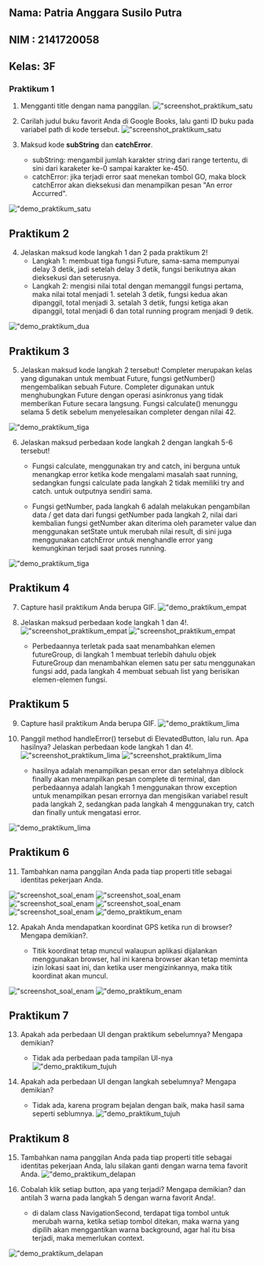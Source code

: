 ## Nama: Patria Anggara Susilo Putra
## NIM : 2141720058
## Kelas: 3F

### Praktikum 1

1. Mengganti title dengan nama panggilan.
!["screenshot_praktikum_satu](docs/images/praktikum1/soal/soal1.png)

2. Carilah judul buku favorit Anda di Google Books, lalu ganti ID buku pada variabel path di kode tersebut.
!["screenshot_praktikum_satu](docs/images/praktikum1/soal/soal2.png)

3. Maksud kode **subString** dan **catchError**.
   - subString: mengambil jumlah karakter string dari range tertentu, di sini dari karaketer ke-0 sampai karakter ke-450.
   - catchError: jika terjadi error saat menekan tombol GO, maka block catchError akan dieksekusi dan menampilkan pesan "An error Accurred".

!["demo_praktikum_satu](docs/images/praktikum1/soal/demo.gif)

## Praktikum 2

4. Jelaskan maksud kode langkah 1 dan 2 pada praktikum 2!
   -  Langkah 1: membuat tiga fungsi Future, sama-sama mempunyai delay 3 detik, jadi setelah delay 3 detik, fungsi berikutnya akan dieksekusi dan seterusnya.
   - Langkah 2: mengisi nilai total dengan memanggil fungsi pertama, maka nilai total menjadi 1. setelah 3 detik, fungsi kedua akan dipanggil, total menjadi 3. setalah 3 detik, fungsi ketiga akan dipanggil, total menjadi 6 dan total running program menjadi 9 detik.

!["demo_praktikum_dua](docs/images/praktikum2/soal/demo.gif)

## Praktikum 3

5. Jelaskan maksud kode langkah 2 tersebut!
   Completer merupakan kelas yang digunakan untuk membuat Future, fungsi getNumber() mengembalikan sebuah Future. Completer digunakan untuk menghubungkan Future dengan operasi asinkronus yang tidak memberikan Future secara langsung. Fungsi calculate() menunggu selama 5 detik sebelum menyelesaikan completer dengan nilai 42.

!["demo_praktikum_tiga](docs/images/praktikum3/soal/demo_1.gif)

6. Jelaskan maksud perbedaan kode langkah 2 dengan langkah 5-6 tersebut!
   - Fungsi calculate, menggunakan try and catch, ini berguna untuk menangkap error ketika kode mengalami masalah saat running, sedangkan fungsi calculate pada langkah 2 tidak memiliki try and catch. untuk outputnya sendiri sama.

   - Fungsi getNumber, pada langkah 6 adalah melakukan pengambilan data / get data dari fungsi getNumber pada langkah 2, nilai dari kembalian fungsi getNumber akan diterima oleh parameter value dan menggunakan setState untuk merubah nilai result, di sini juga menggunakan catchError untuk menghandle error yang kemungkinan terjadi saat proses running.

!["demo_praktikum_tiga](docs/images/praktikum3/soal/demo_2.gif)

##  Praktikum 4

7. Capture hasil praktikum Anda berupa GIF.
!["demo_praktikum_empat](docs/images/praktikum4/soal/demo.gif)

8. Jelaskan maksud perbedaan kode langkah 1 dan 4!.
!["screenshot_praktikum_empat](docs/images/praktikum4/langkah1.png)
!["screenshot_praktikum_empat](docs/images/praktikum4/langkah4.png)

   - Perbedaannya terletak pada saat menambahkan elemen futureGroup, di langkah 1 membuat terlebih dahulu objek FutureGroup dan menambahkan elemen satu per satu menggunakan fungsi add, pada langkah 4 membuat sebuah list yang berisikan elemen-elemen fungsi.

##  Praktikum 5

9. Capture hasil praktikum Anda berupa GIF.
!["demo_praktikum_lima](docs/images/praktikum5/soal/demo_1.gif)

10. Panggil method handleError() tersebut di ElevatedButton, lalu run. Apa hasilnya? Jelaskan perbedaan kode langkah 1 dan 4!.
!["screenshot_praktikum_lima](docs/images/praktikum5/langkah1.png)
!["screenshot_praktikum_lima](docs/images/praktikum5/langkah4.png)

    - hasilnya adalah menampilkan pesan error dan setelahnya diblock finally akan menampilkan pesan complete di terminal, dan perbedaannya adalah langkah 1 menggunakan throw exception untuk menampilkan pesan errornya dan mengisikan variabel result pada langkah 2, sedangkan pada langkah 4 menggunakan try, catch dan finally untuk mengatasi error.

!["demo_praktikum_lima](docs/images/praktikum5/soal/demo_2.gif)

## Praktikum 6

11. Tambahkan nama panggilan Anda pada tiap properti title sebagai identitas pekerjaan Anda.

!["screenshot_soal_enam](docs/images/praktikum6/soal/soal_11a.png)
!["screenshot_soal_enam](docs/images/praktikum6/soal/soal_11b.png)
!["screenshot_soal_enam](docs/images/praktikum6/soal/soal_11c.png)
!["screenshot_soal_enam](docs/images/praktikum6/soal/soal_11d.png)
!["screenshot_soal_enam](docs/images/praktikum6/soal/soal_11e.png)
!["demo_praktikum_enam](docs/images/praktikum6/soal/demo_1.gif)

12. Apakah Anda mendapatkan koordinat GPS ketika run di browser? Mengapa demikian?.

    - Titik koordinat tetap muncul walaupun aplikasi dijalankan menggunakan browser, hal ini karena browser akan tetap meminta izin lokasi saat ini, dan ketika user mengizinkannya, maka titik koordinat akan muncul.

!["screenshot_soal_enam](docs/images/praktikum6/soal/soal_12.png)
!["demo_praktikum_enam](docs/images/praktikum6/soal/demo_2.gif)

## Praktikum 7

13. Apakah ada perbedaan UI dengan praktikum sebelumnya? Mengapa demikian?
    - Tidak ada perbedaan pada tampilan UI-nya
!["demo_praktikum_tujuh](docs/images/praktikum7/soal/demo_1.gif)

14. Apakah ada perbedaan UI dengan langkah sebelumnya? Mengapa demikian?
    - Tidak ada, karena program bejalan dengan baik, maka hasil sama seperti seblumnya.
!["demo_praktikum_tujuh](docs/images/praktikum7/soal/demo_2.gif)

## Praktikum 8

15. Tambahkan nama panggilan Anda pada tiap properti title sebagai identitas pekerjaan Anda, lalu silakan ganti dengan warna tema favorit Anda.
!["demo_praktikum_delapan](docs/images/praktikum8/soal/demo_1.gif)

16. Cobalah klik setiap button, apa yang terjadi? Mengapa demikian? dan antilah 3 warna pada langkah 5 dengan warna favorit Anda!.
    - di dalam class NavigationSecond, terdapat tiga tombol untuk merubah warna, ketika setiap tombol ditekan, maka warna yang dipilih akan menggantikan warna background, agar hal itu bisa terjadi, maka memerlukan context.
    
!["demo_praktikum_delapan](docs/images/praktikum8/soal/demo_2.gif)